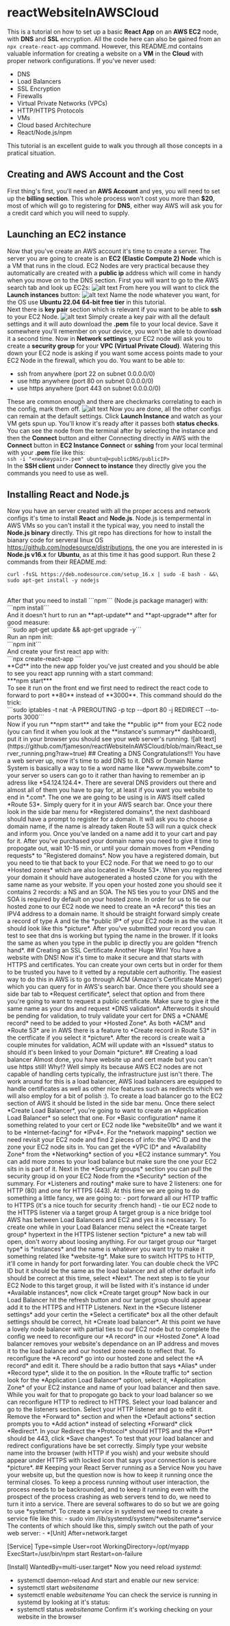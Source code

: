 # reactWebsiteInAWSCloud
This is a tutorial on how to set up a basic **React App** on an **AWS EC2** node, with **DNS** and **SSL** encryption.  All the code here can also be gained from an ```npx create-react-app``` command.  However, this README.md contains valuable information for creating a website on a **VM** in the **Cloud** with proper network configurations.  If you've never used: 
- DNS
- Load Balancers
-  SSL Encryption
- Firewalls
-  Virtual Private Networks (VPCs)
- HTTP/HTTPS Protocols
-  VMs
- Cloud based Architechure
- React/Node.js/npm 
<!-- Break from the List -->
This tutorial is an excellent guide to walk you through all those concepts in a pratical situation.
## Creating and AWS Account and the Cost
First thing's first, you'll need an **AWS Account** and yes, you will need to set up the **billing section**.  This whole process won't cost you more than **$20**, most of which will go to registering for **DNS**, either way AWS will ask you for a credit card which you will need to supply.
## Launching an EC2 instance
  Now that you've create an AWS account it's time to create a server.  The server you are going to create is an **EC2 (Elastic Compute 2) Node** which is a VM that runs in the cloud.  EC2 Nodes are very practical because they automatically are created with a **public ip** address which will come in handy when you move on to the DNS section.  First you will want to go to the AWS search tab and look up EC2s:
![alt text](https://github.com/fjameson/reactWebsiteInAWSCloud/blob/main/EC2_search.png?raw=true) 
 From here you will want to click the **Launch instances** button:
![alt text](https://github.com/fjameson/reactWebsiteInAWSCloud/blob/main/EC2_launch.png?raw=true)
  Name the node whatever you want, for the OS use **Ubuntu 22.04 64-bit free tier** in this tutorial. <br/>
  Next there is **key pair** section which is relevant if you want to be able to **ssh** to your EC2 Node.
![alt text](https://github.com/fjameson/reactWebsiteInAWSCloud/blob/main/EC2_create_keypair.png?raw=true)
  Simply create a key pair with all the default settings and it will auto download the **.pem** file to your local device.  Save it somewhere you'll remember on your device, you won't be able to download it a second time.
  Now in **Network settings** your EC2 node will ask you to create a **security group** for your **VPC (Virtual Private Cloud)**.  Watering this down your EC2 node is asking if you want some access points made to your EC2 Node in the firewall, which you do.  You want to be able to:
  - ssh from anywhere (port 22 on subnet 0.0.0.0/0)
  - use http anywhere (port 80 on subnet 0.0.0.0/0)
  - use https anywhere (port 443 on subnet 0.0.0.0/0)
<!-- Break from the List -->
  These are common enough and there are checkmarks correlating to each in the config, mark them off.
![alt text](https://github.com/fjameson/reactWebsiteInAWSCloud/blob/main/EC2_create_securitygroups.png?raw=true)
  Now you are done, all the other configs can remain at the default settings.  Click **Launch Instance** and watch as your VM gets spun up.  You'll know it's ready after it passes both **status checks**.  You can see the node from the terminal after by selecting the instance and then the **Connect** button and either Connecting directly in AWS with the **Connect** button in **EC2 Instance Connect** or **sshing** from your local terminal with your **.pem** file like this:
</br>
  ```ssh -i "<newkeypair>.pem" ubuntu@<publicDNS/publicIP>```
</br>
  In the **SSH client** under **Connect to instance** they directly give you the commands you need to use as well.
## Installing React and Node.js
  Now you have an server created with all the proper access and network configs it's time to install **React** and **Node.js**.  Node.js is tempermental in AWS VMs so you can't install it the typical way, you need to install the **Node.js binary** directly.  This git repo has directions for how to install the bianary code for serveral linux OS https://github.com/nodesource/distributions, the one you are interested in is **Node.js v16.x** for **Ubuntu**, as at this time it has good support.  Run these 2 commands from their README.md:
</br>
  ```
  curl -fsSL https://deb.nodesource.com/setup_16.x | sudo -E bash - &&\
  sudo apt-get install -y nodejs
  ```
</br>
  After that you need to install ```npm``` (Node.js package manager) with:
</br>  
  ```npm install```
</br>
  And it doesn't hurt to run an **apt-update** and **apt-upgrade** after for good measure:
</br>
  ```sudo apt-get update && apt-get upgrade -y```
</br>
  Run an npm init:
</br>
  ```npm init```
</br>
  And create your first react app with:
</br>
  ```npx create-react-app <appName>```
</br>
  **Cd** into the new app folder you've just created and you should be able to see you react app running with a start command:
</br>
  ***npm start***
</br>
  To see it run on the front end we first need to redirect the react code to forward to port **80** instead of **3000**.  This command should do the trick:
</br>
  ```sudo iptables -t nat -A PREROUTING -p tcp --dport 80 -j REDIRECT --to-ports 3000```
</br>
 Now if you run **npm start** and take the **public ip** from your EC2 node (you can find it when you look at the **instance's summary** dashboard), put it in your browser you should see your web server's running.
![alt text](https://github.com/fjameson/reactWebsiteInAWSCloud/blob/main/React_server_running.png?raw=true)
## Creating a DNS
  Congratulations!!! You have a web server up, now it's time to add DNS to it.  DNS or Domain Name System is basically a way to tie a word name like *www.mywebsite.com* to your server so users can go to it rather than having to remember an ip adress like *54.124.124.4*.  There are several DNS providers out there and almost all of them you have to pay for, at least if you want you website to end in *.com*.  The one we are going to be using is in AWS itself called *Route 53*.  Simply query for it in your AWS search bar.  Once your there look in the side bar menu for *Registered domains*, the next dashboard should have a prompt to register for a domain.  It will ask you to choose a domain name, if the name is already taken Route 53 will run a quick check and inform you.  Once you've landed on a name add it to your cart and pay for it.  After you've purchased your domain name you need to give it time to propogate out, wait 10-15 min, or until your domain moves from *Pending requests* to "Registered domains*.
  Now you have a registered domain, but you need to tie that back to your EC2 node.  For that we need to go to our *Hosted zones* which are also located in *Route 53*. When you registered your domain it should have autogenerated a hosted czone for you with the same name as your website.  If you open your hosted zone you should see it contains 2 records: a NS and an SOA.  The NS ties you to your DNS and the SOA is required by default on your hosted zone.  In order for us to tie our hosted zone to our EC2 node we need to create an *A record* this ties an IPV4 address to a domain name.  It should be straight forward simply create a record of type A and tie the *public IP* of your EC2 node in as the value.  It should look like this *picture*.  After you've submitted your record you can test to see that dns is working but typing the name in the brower.  If it looks the same as when you type in the public ip directly you are golden *french hand*.
## Creating an SSL Certificate
  Another Huge Win! You have a website with DNS! Now it's time to make it secure and that starts with HTTPS and certificates.  You can create your own certs but in order for them to be trusted you have to it vetted by a reputable cert authoritiy.  The easiest way to do this in AWS is to go through ACM (Amazon's Certificate Manager) which you can query for in AWS's search bar.  Once there you should see a side bar tab to *Request certificate*, select that option and from there you're going to want to request a public certificate.  Make sure to give it the same name as your dns and request *DNS validation*.  Afterwords it should be pending for validation, to truly validate your cert for DNS a *CNAME record* need to be added to your *Hosted Zone*.  As both *ACM* and *Route 53* are in AWS there is a feature to *Create record in Route 53* in the certficate if you select it *picture*.  After the record is create wait a couple minutes for validation, ACM will update with an *Issued* status to should it's been linked to your Domain *picture*.
## Creating a load balancer
  Almost done, you have website up and cert made but you can't use https still! Why!? Well simply its because AWS EC2 nodes are not capable of handling certs typically, the infrastructure just isn't there.  The work around for this is a load balancer, AWS load balancers are equipped to handle certificates as well as other nice features such as redirects which we will also employ for a bit of polish :).  To create a load balancer go to the EC2 section of AWS it should be listed in the side bar menu.  Once there select *Create Load Balancer*, you're going to want to create an *Application Load Balancer* so select that one. For *Basic configuration* name it something related to your cert or EC2 node like *website0lb* and we want it to be *Internet-facing* for *IPv4*. For the *network mapping* section we need revisit your EC2 node and find 2 pieces of info: the VPC ID and the zone your EC2 node sits in. You can get the *VPC ID* and  *Availability Zone* from the *Networking* section of you *EC2 instance summary*.  You can add more zones to your load balance but make sure the one your EC2 sits in is part of it. Next in the *Security groups* section you can pull the security group id on your EC2 Node from the *Security* section of the summary.  For *Listeners and routing* make sure to have 2 listeners: one for HTTP (80) and one for HTTPS (443). 
  At this time we are going to do something a little fancy, we are going to:
  - port forward all our HTTP traffic to HTTPS (it's a nice touch for security :french hand)
  - tie our EC2 node to the HTTPS listener via a target group 
  A target group is a nice bridge tool AWS has between Load Balancers and EC2 and yes it is necessary.  To create one while in your Load Balancer menu select the *Create target group* hypertext in the HTTPS listener section *picture* a new tab will open, don't worry about loosing anything.  For our target group our *target type* is *instances* and the name is whatever you want try to make it something related like *website-tg*.  Make sure to switch HTTPS to HTTP, it'll come in handy for port forwarding later.  You can double check the VPC ID but it should be the same as the load balancer and all other default info should be correct at this time, select *Next*.  The next step is to tie your EC2 Node to this target group, it will be listed with it's instance id under *Available instances*, now click *Create target group*
  Now back in our Load Balancer hit the refresh button and our target group should appear add it to the HTTPS and HTTP Listeners.  Next in the *Secure listener settings* add your certin the *Select a certificate* box all the other default settings should be correct, hit *Create load balancer*.
  At this point we have a lovely node balancer with partial ties to our EC2 node but to complete the config we need to reconfigure our *A record* in our *Hosted Zone*.  A load balancer removes your website's dependance on an IP address and moves it to the load balance and our hosted zone needs to reflect that.  To reconfigure the *A record* go into our hosted zone and select the *A record* and edit it.  There should be a radio button that says *Alias* under *Record type*, slide it to the on position.  In the *Route traffic to* section look for the *Application Load Balancer* option, select it, *Application Zone* of your EC2 instance and name of your load balancer and then save.  While you wait for that to propogate go back to your load balancer so we can reconfigure HTTP to redirect to HTTPS.  Select your load balancer and go to the listeners section.  Select your HTTP listener and go to edit it.  Remove the *Forward to* section and when the *Default actions* section prompts you to *Add action* instead of selecting *Forward* click *Redirect*.   In your Redirect the *Protocol* should HTTPS and the *Port* should be 443, click *Save changes*.  
  To test that your load balancer and redirect configurations have be set correctly.  Simply type your website name into the browser (with HTTP if you wish) and your website should appear under HTTPS with locked icon that says your connection is secure *picture*.
## Keeping your React Server running as a Service
  Now you have your website up, but the question now is how to keep it running once the terminal closes.  To keep a process running without user interaction, the process needs to be backrounded, and to keep it running even with the prospect of the process crashing as web servers tend to do, we need to turn it into a service.  There are several softwares to do so but we are going to use *systemd*.  To create a service in systemd we need to create a service file like this:
  - sudo vim /lib/systemd/system/*websitename*.service
  The contents of which should like this, simply switch out the path of your web server:
  - *[Unit]
After=network.target
 
[Service]
Type=simple
User=root
WorkingDirectory=/opt/myapp
ExecStart=/usr/bin/npm start
Restart=on-failure
 
[Install]
WantedBy=multi-user.target*
  Now you need reload *systemd*:
  - systemctl daemon-reload
  And start and enable our new service:
  - systemctl start *websitename*
  - systemctl enable *websitename*
  You can check the service is running in systemd by looking at it's status:
  - systemctl status *websitename*
  Confirm it's working checking on your website in the browser
